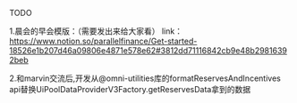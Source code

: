 TODO

1.晨会的早会模版：（需要发出来给大家看）
link：https://www.notion.so/parallelfinance/Get-started-18526e1b207d46a09806e4871e578e62#3812dd71116842cb9e48b29816392beb

2.和marvin交流后,开发从@omni-utilities库的formatReservesAndIncentives api替换UiPoolDataProviderV3Factory.getReservesData拿到的数据